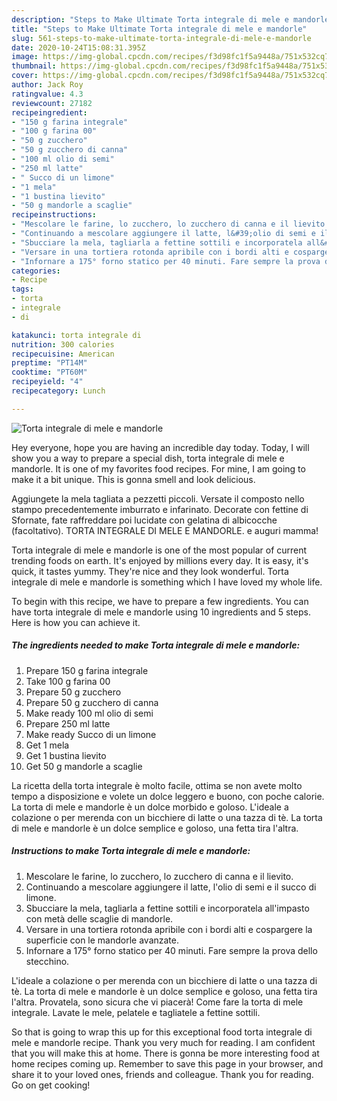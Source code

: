 ```yaml
---
description: "Steps to Make Ultimate Torta integrale di mele e mandorle"
title: "Steps to Make Ultimate Torta integrale di mele e mandorle"
slug: 561-steps-to-make-ultimate-torta-integrale-di-mele-e-mandorle
date: 2020-10-24T15:08:31.395Z
image: https://img-global.cpcdn.com/recipes/f3d98fc1f5a9448a/751x532cq70/torta-integrale-di-mele-e-mandorle-recipe-main-photo.jpg
thumbnail: https://img-global.cpcdn.com/recipes/f3d98fc1f5a9448a/751x532cq70/torta-integrale-di-mele-e-mandorle-recipe-main-photo.jpg
cover: https://img-global.cpcdn.com/recipes/f3d98fc1f5a9448a/751x532cq70/torta-integrale-di-mele-e-mandorle-recipe-main-photo.jpg
author: Jack Roy
ratingvalue: 4.3
reviewcount: 27182
recipeingredient:
- "150 g farina integrale"
- "100 g farina 00"
- "50 g zucchero"
- "50 g zucchero di canna"
- "100 ml olio di semi"
- "250 ml latte"
- " Succo di un limone"
- "1 mela"
- "1 bustina lievito"
- "50 g mandorle a scaglie"
recipeinstructions:
- "Mescolare le farine, lo zucchero, lo zucchero di canna e il lievito."
- "Continuando a mescolare aggiungere il latte, l&#39;olio di semi e il succo di limone."
- "Sbucciare la mela, tagliarla a fettine sottili e incorporatela all&#39;impasto con metà delle scaglie di mandorle."
- "Versare in una tortiera rotonda apribile con i bordi alti e cospargere la superficie con le mandorle avanzate."
- "Infornare a 175° forno statico per 40 minuti. Fare sempre la prova dello stecchino."
categories:
- Recipe
tags:
- torta
- integrale
- di

katakunci: torta integrale di 
nutrition: 300 calories
recipecuisine: American
preptime: "PT14M"
cooktime: "PT60M"
recipeyield: "4"
recipecategory: Lunch

---
```



![Torta integrale di mele e mandorle](https://img-global.cpcdn.com/recipes/f3d98fc1f5a9448a/751x532cq70/torta-integrale-di-mele-e-mandorle-recipe-main-photo.jpg)

Hey everyone, hope you are having an incredible day today. Today, I will show you a way to prepare a special dish, torta integrale di mele e mandorle. It is one of my favorites food recipes. For mine, I am going to make it a bit unique. This is gonna smell and look delicious.

Aggiungete la mela tagliata a pezzetti piccoli. Versate il composto nello stampo precedentemente imburrato e infarinato. Decorate con fettine di Sfornate, fate raffreddare poi lucidate con gelatina di albicocche (facoltativo). TORTA INTEGRALE DI MELE E MANDORLE. e auguri mamma!

Torta integrale di mele e mandorle is one of the most popular of current trending foods on earth. It's enjoyed by millions every day. It is easy, it's quick, it tastes yummy. They're nice and they look wonderful. Torta integrale di mele e mandorle is something which I have loved my whole life.


To begin with this recipe, we have to prepare a few ingredients. You can have torta integrale di mele e mandorle using 10 ingredients and 5 steps. Here is how you can achieve it.

<!--inarticleads1-->

##### The ingredients needed to make Torta integrale di mele e mandorle:

1. Prepare 150 g farina integrale
1. Take 100 g farina 00
1. Prepare 50 g zucchero
1. Prepare 50 g zucchero di canna
1. Make ready 100 ml olio di semi
1. Prepare 250 ml latte
1. Make ready  Succo di un limone
1. Get 1 mela
1. Get 1 bustina lievito
1. Get 50 g mandorle a scaglie


La ricetta della torta integrale è molto facile, ottima se non avete molto tempo a disposizione e volete un dolce leggero e buono, con poche calorie. La torta di mele e mandorle è un dolce morbido e goloso. L&#39;ideale a colazione o per merenda con un bicchiere di latte o una tazza di tè. La torta di mele e mandorle è un dolce semplice e goloso, una fetta tira l&#39;altra. 

<!--inarticleads2-->

##### Instructions to make Torta integrale di mele e mandorle:

1. Mescolare le farine, lo zucchero, lo zucchero di canna e il lievito.
1. Continuando a mescolare aggiungere il latte, l&#39;olio di semi e il succo di limone.
1. Sbucciare la mela, tagliarla a fettine sottili e incorporatela all&#39;impasto con metà delle scaglie di mandorle.
1. Versare in una tortiera rotonda apribile con i bordi alti e cospargere la superficie con le mandorle avanzate.
1. Infornare a 175° forno statico per 40 minuti. Fare sempre la prova dello stecchino.


L&#39;ideale a colazione o per merenda con un bicchiere di latte o una tazza di tè. La torta di mele e mandorle è un dolce semplice e goloso, una fetta tira l&#39;altra. Provatela, sono sicura che vi piacerà! Come fare la torta di mele integrale. Lavate le mele, pelatele e tagliatele a fettine sottili. 

So that is going to wrap this up for this exceptional food torta integrale di mele e mandorle recipe. Thank you very much for reading. I am confident that you will make this at home. There is gonna be more interesting food at home recipes coming up. Remember to save this page in your browser, and share it to your loved ones, friends and colleague. Thank you for reading. Go on get cooking!
